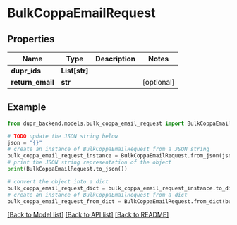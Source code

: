 # BulkCoppaEmailRequest


## Properties

Name | Type | Description | Notes
------------ | ------------- | ------------- | -------------
**dupr_ids** | **List[str]** |  | 
**return_email** | **str** |  | [optional] 

## Example

```python
from dupr_backend.models.bulk_coppa_email_request import BulkCoppaEmailRequest

# TODO update the JSON string below
json = "{}"
# create an instance of BulkCoppaEmailRequest from a JSON string
bulk_coppa_email_request_instance = BulkCoppaEmailRequest.from_json(json)
# print the JSON string representation of the object
print(BulkCoppaEmailRequest.to_json())

# convert the object into a dict
bulk_coppa_email_request_dict = bulk_coppa_email_request_instance.to_dict()
# create an instance of BulkCoppaEmailRequest from a dict
bulk_coppa_email_request_from_dict = BulkCoppaEmailRequest.from_dict(bulk_coppa_email_request_dict)
```
[[Back to Model list]](../README.md#documentation-for-models) [[Back to API list]](../README.md#documentation-for-api-endpoints) [[Back to README]](../README.md)


